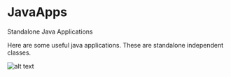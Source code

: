 # JavaApps
Standalone Java Applications

Here are some useful java applications. These are standalone independent classes.

![alt text](https://images.sftcdn.net/images/t_optimized,f_auto/p/2f4c04f4-96d0-11e6-9830-00163ed833e7/3163796423/java-runtime-environment-logo.png)
